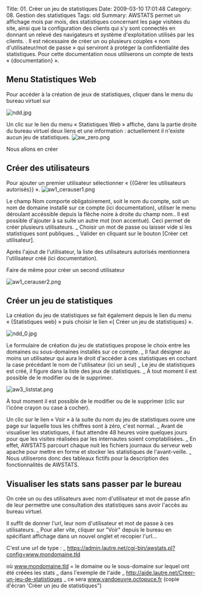 Title: 01. Créer un jeu de statistiques 
Date: 2009-03-10 17:01:48
Category: 08. Gestion des statistiques
Tags: old
Summary: AWSTATS permet un affichage mois par mois, des statistiques concernant les page visitées du site, ainsi que la configuration des clients qui s'y sont connectés en donnant un relevé des navigateurs et système d'exploitation utilisés par les clients.
 . Il est nécessaire de créer un ou plusieurs couples « nom d'utilisateur/mot de passe » qui serviront à protéger la confidentialité des statistiques. Pour cette documentation nous utiliserons un compte de tests « {documentation} ».


## Menu Statistiques Web

Pour accéder à la création de jeux de statistiques, cliquer dans le menu du bureau virtuel sur 

<img src="/img/ndd.jpg" title="to complete" alt="ndd.jpg" />

Un clic sur le lien du menu « Statistiques Web » affiche, dans la partie droite du bureau virtuel deux liens et une information : actuellement il n'existe aucun jeu de statistiques.
<img src="/img/aw_zero.png" title="to complete" alt="aw_zero.png" />

Nous allons en créer

## Créer des utilisateurs

Pour ajouter un premier utilisateur sélectionner « {{Gérer les utilisateurs autorisés}} ».
<img src="/img/aw1_cerauser1.png" title="to complete" alt="aw1_cerauser1.png" />

Le champ Nom comporte obligatoirement, soit le nom du compte, soit un nom de domaine installé sur ce compte (ici documentation), utiliser le menu déroulant accéssible depuis la flèche noire à droite du champ nom..  Il est possible d'ajouter à sa suite un autre mot (non accentué). Ceci permet de créer plusieurs utilisateurs.
_ Choisir un mot de passe ou laisser vide si les statistiques sont publiques.
_ Valider en cliquant sur le bouton [Créer cet utilisateur].

Après l'ajout de l'utilisateur, la liste des utilisateurs autorisés mentionnera l'utilisateur créé (ici documentation).

Faire de même pour créer un second utilisateur 

<img src="/img/aw1_cerauser2.png" title="to complete" alt="aw1_cerauser2.png" />

## Créer un jeu de statistiques

La création du jeu de statistiques se fait également depuis le lien du menu « {Statistiques web} » puis choisir le lien «{ Créer un jeu de statistiques} ».

<img src="/img/ndd_0.jpg" title="to complete" alt="ndd_0.jpg" />

Le formulaire de création du jeu de statistiques propose le choix entre les domaines ou sous-domaines installés sur ce compte. 
_ Il faut désigner au moins un utilisateur qui aura le droit d'accéder à ces statistiques en cochant la case précédant le nom de l'utilisateur (ici un seul)
_ Le jeu de statistiques est créé, il figure dans la liste des jeux de statistiques.
_ À tout moment il est possible de le modifier ou de le supprimer.

<img src="/img/aw3_liststat.png" title="to complete" alt="aw3_liststat.png" />

À tout moment il est possible de le modifier ou de le supprimer (clic sur l'icône crayon ou case à cocher).

Un clic sur le lien « Voir » à la suite du nom du jeu de statistiques ouvre une page sur laquelle tous les chiffres sont à zéro, c'est normal. 
_ Avant de visualiser les statistiques, il faut attendre 48 heures voire quelques jours pour que les visites réalisées par les internautes soient comptabilisées. 
_ En effet, AWSTATS parcourt chaque nuit les fichiers journaux du serveur web apache pour mettre en forme et stocker les statistiques de l'avant-veille.
_ Nous utiliserons donc des tableaux fictifs pour la description des fonctionnalités de AWSTATS.


## Visualiser les stats sans passer par le bureau

On crée un ou des utilisateurs avec nom d'utilisateur et mot de passe afin de leur permettre une consultation des statistiques sans avoir l'accès au bureau virtuel.

Il suffit de donner l'url, leur nom d'utilisateur et mot de passe à ces utilisateurs.
_ Pour aller vite, cliquer sur "Voir" depuis le bureau en spécifiant affichage
dans un nouvel onglet et recopier l'url...

C'est une url de type :
_ <HTML>https://admin.lautre.net/cgi-bin/awstats.pl?config=www.mondomaine.tld</HTML>

où www.mondomaine.tld = le domaine ou le sous-domaine sur lequel ont été créées les stats
_ dans l'exemple de l'aide
_ <HTML>http://aide.lautre.net/Creer-un-jeu-de-statistiques</HTML>
_ ce sera www.vandoeuvre.octopuce.fr (copie d'écran 'Créer un jeu de
statistiques")

